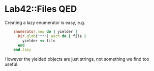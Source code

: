 #

# Lab42::Files QED 

Creating a lazy enumerator is easy, e.g.

```ruby
    Enumerator.new do | yielder |
      Dir.glob("**").each do | file |
        yielder << file
      end
    end.lazy
```

However the yielded objects are just strings, not something we find too useful.

